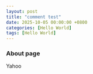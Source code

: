 ```yaml
---
layout: post
title: "comment test"
date: 2025-10-05 00:00:00 +0800
categories: [Hello World]
tags: [Hello World]
---
```


### About page
Yahoo